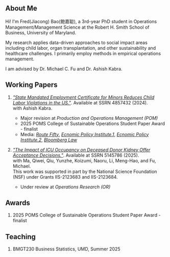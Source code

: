 ## About Me

Hi! I'm Fred(Jiacong) Bao(鲍嘉聪), a 3rd-year PhD student in Operations Management/Management Science at the Robert H. Smith School of Business, University of Maryland.

My research applies data-driven approaches to social impact areas including child labor, organ transplantation, and other sustainability and healthcare challenges. I primarily employ methods in empirical operations management.

I am advised by Dr. Michael C. Fu and Dr. Ashish Kabra.

## Working Papers

1. [*"State Mandated Employment Certificate for Minors Reduces Child Labor Violations in the US."*](https://papers.ssrn.com/sol3/papers.cfm?abstract_id=4857432). Available at SSRN 4857432 (2024). \
   with Ashish Kabra.  
   - Major revision at *Production and Operations Management (POM)*
   - 2025 POMS College of Sustainable Operations Student Paper Award - finalist
   - Media: [*Route Fifty*](https://www.route-fifty.com/workforce/2024/06/work-permits-readily-implemented-lever-reducing-illegal-child-labor/397288/), 
     [*Ecnomic Policy Institute.1*](https://www.epi.org/blog/more-states-have-strengthened-child-labor-laws-than-weakened-them-in-2024-this-year-state-advocates-were-better-equipped-to-organize-in-opposition-to-harmful-bills/), 
     [*Ecnomic Policy Institute.2*](https://www.epi.org/blog/new-research-shows-that-work-permits-reduce-child-labor-violations-state-legislators-must-strengthen-not-eliminate-youth-work-permits/), 
     [*Bloomberg Law*](https://news.bloomberglaw.com/daily-labor-report/youth-work-permits-targeted-in-broader-child-labor-law-rollbacks)

2. [*"The Impact of ICU Occupancy on Deceased Donor Kidney Offer Acceptance Decisions."*](https://papers.ssrn.com/sol3/papers.cfm?abstract_id=5145786).
   Available at SSRN 5145786 (2025). \
   with Ma, Qiwei, Qiu, Yunzhe, Koizumi, Naoru, Li, Meng-Hao, and Fu, Michael. \
   This work was supported in part by the National Science Foundation (NSF) under Grants IIS-2123683 and IIS-2123684.
   - Under review at *Operations Research (OR)*

## Awards
   1. 2025 POMS College of Sustainable Operations Student Paper Award - finalist
      
## Teaching
   1. BMGT230 Business Statistics, UMD, Summer 2025 
